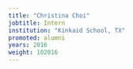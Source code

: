 ```yaml
---
title: "Christina Choi"
jobtitle: Intern
institution: "Kinkaid School, TX"
promoted: alumni
years: 2016
weight: 102016
---
```


